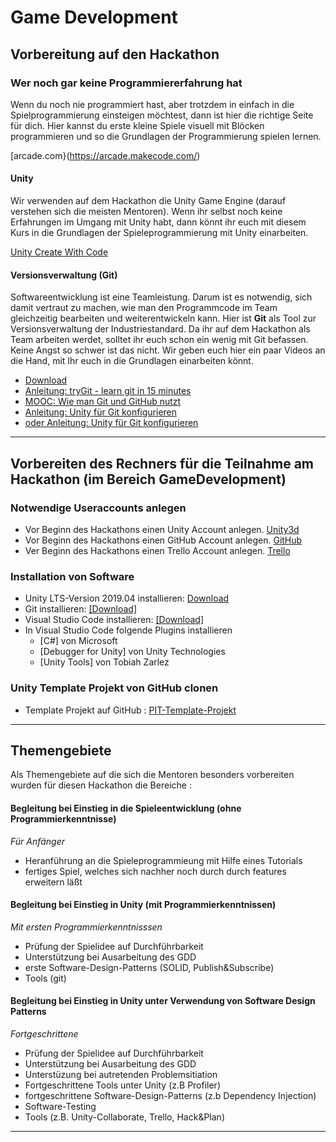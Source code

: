 # Game Development


## Vorbereitung auf den Hackathon

### Wer noch gar keine Programmiererfahrung hat
Wenn du noch nie programmiert hast, aber trotzdem in einfach in die Spielprogrammierung einsteigen möchtest, dann ist hier die richtige Seite für dich. Hier kannst du erste kleine Spiele visuell mit Blöcken programmieren und so die Grundlagen der Programmierung spielen lernen.

[arcade.com}(https://arcade.makecode.com/)

#### Unity
Wir verwenden auf dem Hackathon die Unity Game Engine (darauf verstehen sich die meisten Mentoren). Wenn ihr selbst noch keine Erfahrungen im Umgang mit Unity habt, dann könnt ihr euch mit diesem Kurs in die Grundlagen der Spieleprogrammierung mit Unity einarbeiten.

[Unity Create With Code](https://learn.unity.com/course/create-with-code)


#### Versionsverwaltung (Git)
Softwareentwicklung ist eine Teamleistung. Darum ist es notwendig, sich damit vertraut zu machen, wie man den Programmcode im Team gleichzeitig bearbeiten und weiterentwickeln kann. Hier ist **Git** als Tool zur Versionsverwaltung der Industriestandard. Da ihr auf dem Hackathon als Team arbeiten werdet, solltet ihr euch schon ein wenig mit Git befassen. Keine Angst so schwer ist das nicht. Wir geben euch hier ein paar Videos an die Hand, mit Ihr euch in die Grundlagen einarbeiten könnt.

* [Download](https://git-scm.com)
* [Anleitung: tryGit - learn git in 15 minutes](https://try.github.io/levels/1/challenges/1)
* [MOOC: Wie man Git und GitHub nutzt](https://de.udacity.com/course/how-to-use-git-and-github--ud775)
* [Anleitung: Unity für Git konfigurieren](https://thoughtbot.com/blog/how-to-git-with-unity)
* [oder Anleitung: Unity für Git konfigurieren](https://unityatscale.com/unity-version-control-guide/how-to-setup-unity-project-on-github/)



---
## Vorbereiten des Rechners für die Teilnahme am Hackathon (im Bereich GameDevelopment)

### Notwendige Useraccounts anlegen
* Vor Beginn des Hackathons einen Unity Account anlegen. [Unity3d](https://unity3d.com/de)
* Vor Beginn des Hackathons einen GitHub Account anlegen. [GitHub](https://github.com/)
* Ver Beginn des Hackathons einen Trello Account anlegen. [Trello](https://trello.com)

### Installation von Software
* Unity LTS-Version 2019.04 installieren: [Download](https://store.unity.com/download?ref=personal)
* Git installieren: [[Download]](https://git-scm.com/)
* Visual Studio Code installieren: [[Download]](https://code.visualstudio.com/)
* In Visual Studio Code folgende Plugins installieren
  * [C#] von Microsoft
  * [Debugger for Unity] von Unity Technologies
  * [Unity Tools] von Tobiah Zarlez
  
### Unity Template Projekt von GitHub clonen
* Template Projekt auf GitHub : [PIT-Template-Projekt](https://github.com/BernhardRubow/PIT-Tempate-Project)
  
---

## Themengebiete
Als Themengebiete auf die sich die Mentoren besonders vorbereiten wurden für diesen Hackathon die Bereiche :
#### Begleitung bei Einstieg in die Spieleentwicklung (ohne Programmierkenntnisse)
*Für Anfänger*
* Heranführung an die Spieleprogrammieung mit Hilfe eines Tutorials
* fertiges Spiel, welches sich nachher noch durch durch features erweitern läßt

#### Begleitung bei Einstieg in Unity (mit Programmierkenntnissen)
*Mit ersten Programmierkenntnisssen*
* Prüfung der Spielidee auf Durchführbarkeit 
* Unterstützung bei Ausarbeitung des GDD
* erste Software-Design-Patterns (SOLID, Publish&Subscribe)
* Tools (git)

#### Begleitung bei Einstieg in Unity unter Verwendung von Software Design Patterns 
*Fortgeschrittene*
* Prüfung der Spielidee auf Durchführbarkeit 
* Unterstützung bei Ausarbeitung des GDD
* Unterstüzung bei autretenden Problemsitiation
* Fortgeschrittene Tools unter Unity (z.B Profiler)
* fortgeschrittene Software-Design-Patterns (z.b Dependency Injection)
* Software-Testing
* Tools (z.B. Unity-Collaborate, Trello, Hack&Plan)


---

